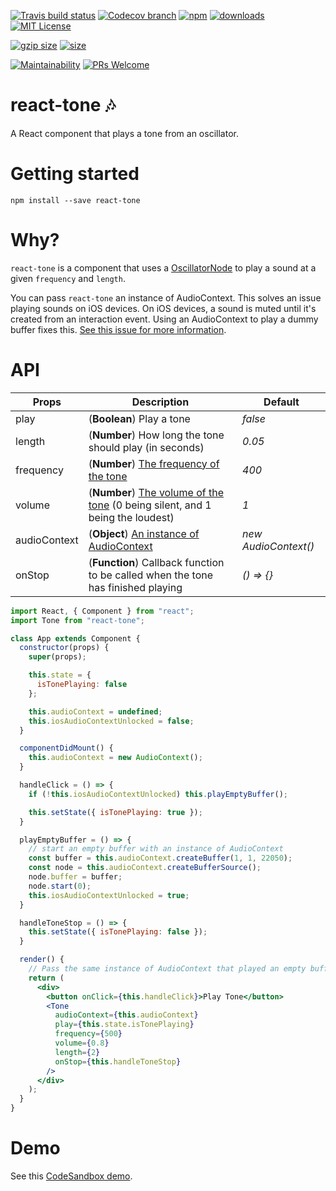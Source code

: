 [![Travis build status][travis-badge]][travis-build]
[![Codecov branch][codecov-badge]][codecov]
[![npm][npm-badge]][npm-version]
[![downloads][downloads-badge]][npmcharts]
[![MIT License][license-badge]][license]

[![gzip size][gzip-badge]][unpkg]
[![size][size-badge]][unpkg]

[![Maintainability][code-climate-badge]][code-climate]
[![PRs Welcome][pull-request-badge]](http://makeapullrequest.com)

# react-tone 🎶
A React component that plays a tone from an oscillator.

# Getting started
```
npm install --save react-tone
```

# Why?
`react-tone` is a component that uses a [OscillatorNode](https://developer.mozilla.org/en-US/docs/Web/API/OscillatorNode) to play a sound at a given `frequency` and `length`.

You can pass `react-tone` an instance of AudioContext. This solves an issue playing sounds on iOS devices. On iOS devices, a sound is muted until it's created from an interaction event. Using an AudioContext to play a dummy buffer fixes this. [See this issue for more information](https://github.com/cwilso/metronome/issues/14).

# API

| Props | Description | Default |
| ----- | ----------- | ------- |
| play  | (**Boolean**) Play a tone | *false* |
| length | (**Number**) How long the tone should play (in seconds) | *0.05* |
| frequency | (**Number**) [The frequency of the tone](https://developer.mozilla.org/en-US/docs/Web/API/OscillatorNode/frequency) | *400* |
| volume | (**Number**) [The volume of the tone](https://developer.mozilla.org/en-US/docs/Web/API/AudioParam#a-rate) (0 being silent, and 1 being the loudest) | *1* |
| audioContext | (**Object**) [An instance of AudioContext](https://developer.mozilla.org/en-US/docs/Web/API/AudioContext) | *new AudioContext()* |
| onStop | (**Function**) Callback function to be called when the tone has finished playing | *() => {}* |

```jsx
import React, { Component } from "react";
import Tone from "react-tone";

class App extends Component {
  constructor(props) {
    super(props);

    this.state = {
      isTonePlaying: false
    };

    this.audioContext = undefined;
    this.iosAudioContextUnlocked = false;
  }

  componentDidMount() {
    this.audioContext = new AudioContext();
  }

  handleClick = () => {
    if (!this.iosAudioContextUnlocked) this.playEmptyBuffer();

    this.setState({ isTonePlaying: true });
  }

  playEmptyBuffer = () => {
    // start an empty buffer with an instance of AudioContext
    const buffer = this.audioContext.createBuffer(1, 1, 22050);
    const node = this.audioContext.createBufferSource();
    node.buffer = buffer;
    node.start(0);
    this.iosAudioContextUnlocked = true;
  }

  handleToneStop = () => {
    this.setState({ isTonePlaying: false });
  }

  render() {
    // Pass the same instance of AudioContext that played an empty buffer to <Tone />
    return (
      <div>
        <button onClick={this.handleClick}>Play Tone</button>
        <Tone
          audioContext={this.audioContext}
          play={this.state.isTonePlaying}
          frequency={500}
          volume={0.8}
          length={2}
          onStop={this.handleToneStop}
        />
      </div>
    );
  }
}
```

# Demo
See this [CodeSandbox demo](https://codesandbox.io/s/p736lln107).

[codecov]: https://codecov.io/gh/newyork-anthonyng/react-tone
[codecov-badge]: https://img.shields.io/codecov/c/github/newyork-anthonyng/react-tone/master.svg
[code-climate]: https://codeclimate.com/github/newyork-anthonyng/react-tone/maintainability
[code-climate-badge]: https://api.codeclimate.com/v1/badges/faefec967ef40a030c3e/maintainability
[downloads-badge]: https://img.shields.io/npm/dm/react-tone.svg?style=flat-square
[license]: https://github.com/newyork-anthonyng/react-tone/blob/master/LICENSE
[license-badge]: https://img.shields.io/npm/l/react-tone.svg?style=flat-square
[npmcharts]: https://npmcharts.com/compare/react-tone
[npm-version]:https://www.npmjs.com/package/react-tone
[npm-badge]: https://img.shields.io/npm/v/react-tone.svg?style=flat-square
[pull-request-badge]: https://img.shields.io/badge/PRs-welcome-brightgreen.svg?style=flat-square
[travis-badge]: https://travis-ci.org/newyork-anthonyng/react-tone.svg?branch=master
[travis-build]: https://travis-ci.org/newyork-anthonyng/react-tone
[gzip-badge]: http://img.badgesize.io/https://unpkg.com/react-tone?compression=gzip&label=gzip%20size&style=flat-square
[size-badge]: http://img.badgesize.io/https://unpkg.com/react-tone?label=size&style=flat-square
[unpkg]: https://unpkg.com/react-tone

